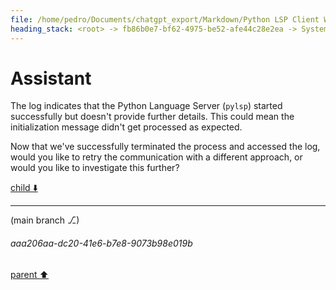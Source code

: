 ```yaml
---
file: /home/pedro/Documents/chatgpt_export/Markdown/Python LSP Client Writing.md
heading_stack: <root> -> fb86b0e7-bf62-4975-be52-afe44c28e2ea -> System -> 93a72920-b6b0-4849-ae9f-6a6bac06bf87 -> System -> aaa23743-d4b8-479a-9cf4-b7e357d2d973 -> User -> 3a85587d-63d2-4e15-a912-383beeee1f3b -> Assistant -> 2cbd10f3-6642-4021-9e90-a67e05827bf9 -> Tool -> 22a86aba-e3b8-4805-a841-9752070c999b -> Assistant -> Language Server Protocol (LSP) -> Features -> Workflow -> Writing a Python Client for LSP -> Example Libraries -> Example Code Outline -> aaa2528e-4c1f-4ad0-991b-16ed764da716 -> User -> 4a334677-9d0e-4635-afaa-e2795893b1a9 -> Assistant -> c3734514-9dae-4be3-8123-c1558578e838 -> Tool -> 0f6f37b3-6ec2-43a7-b76f-bae08d4ce51c -> Assistant -> 580895c4-5981-4f16-a55d-41ba1ab8af1e -> Assistant -> 6e38ed5a-91cb-43b9-986c-658dcecf8cf0 -> Tool -> 9fff6a60-716a-4a71-ba99-d15523367a56 -> Assistant -> aaa252ee-32d8-49fa-aa5b-565c1180a6e6 -> User -> ba806386-ffe6-41cf-bd96-214301f8b3d6 -> Assistant -> ffe0c567-a0f6-42e1-b0dd-ef6442fd4e14 -> Tool -> aaa28b11-8a59-4317-b066-13d7134b3907 -> User -> 76860d41-3d67-4ece-8738-74647d574dca -> Assistant -> 32ca632e-0f15-4dda-8d27-f3ef3e83beff -> Tool -> abfa122e-b2f6-4c37-832e-66748bf19c62 -> Assistant -> aaa209a3-7773-4ca2-9473-479aaadc814a -> User -> 26812516-6f32-4f78-a0e6-553e44345d36 -> Assistant -> 69d7accc-9cfe-45b7-a05f-eab38b6351b7 -> Tool -> f5bdc691-404f-4f93-8618-0981258c14be -> Assistant -> aaa2950f-5d6a-4d80-be4b-597d0ff3cbda -> User -> 9519ce73-c968-47de-a3fb-a950e01eca76 -> Assistant -> aaa22b11-5ad7-405f-81d9-1b58f4b5158a -> User -> 55ff28a1-4f0b-40a3-b77a-73327a1c41ac -> Assistant -> 1ad3b07a-9f6f-4c5e-ae69-edbb361c6e2c -> Tool -> 3c2d0575-e4bd-4eb4-88d7-d02d11841001 -> Assistant -> aaa2093f-3835-48ff-9b39-9ccc94ec4486 -> User -> e9d0cc8f-a396-47ea-8906-72e53afe3270 -> Assistant -> b19753a9-271b-40b1-af82-d29ff6fb24e8 -> Tool -> aaa28057-c4d6-4491-8563-d9abf5430677 -> User -> 6b9be56e-8ba1-4e7c-ac09-9124903f1670 -> Assistant -> 333a4dc3-2369-4f09-9cae-ade56e53facd -> Tool -> 958d1360-7faf-4c42-9c36-04abe066a22c -> Assistant -> 230741e9-fd12-4ab2-a88a-110d334848ca -> Assistant -> c8584699-bd3d-484e-ac71-92bf65dc060b -> Tool -> 31a1a887-ad35-4c1d-a94c-e0d6f09e453c -> Assistant -> d6b0104f-f47a-4216-8e34-3dce5a2d1632 -> Assistant -> a2dd763c-d8f3-4f7d-86d5-024352cf1084 -> Tool -> d68670e0-b16d-4532-9dcf-1d5e47ce23bd -> Assistant
---
```

# Assistant

The log indicates that the Python Language Server (`pylsp`) started successfully but doesn't provide further details. This could mean the initialization message didn't get processed as expected.

Now that we've successfully terminated the process and accessed the log, would you like to retry the communication with a different approach, or would you like to investigate this further?

[child ⬇️](#aaa206aa-dc20-41e6-b7e8-9073b98e019b)

---

(main branch ⎇)
###### aaa206aa-dc20-41e6-b7e8-9073b98e019b
[parent ⬆️](#d68670e0-b16d-4532-9dcf-1d5e47ce23bd)
